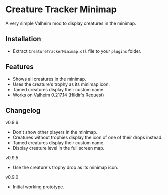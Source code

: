 # Creature Tracker Minimap

A very simple Valheim mod to display creatures in the minimap.

## Installation

- Extract `CreatureTrackerMinimap.dll` file to your `plugins` folder.

## Features

- Shows all creatures in the minimap.
- Uses the creature's trophy as its minimap icon.
- Tamed creatures display their custom name.
- Works on Valheim 0.217.14 (Hildir's Request)

## Changelog

v0.9.6
- Don't show other players in the minimap.
- Creatures without trophies display the icon of one of their drops instead.
- Tamed creatures display their custom name.
- Display creature level in the full screen map.

v0.9.5
- Use the creature's trophy drop as its minimap icon.

v0.9.0
- Initial working prototype.
